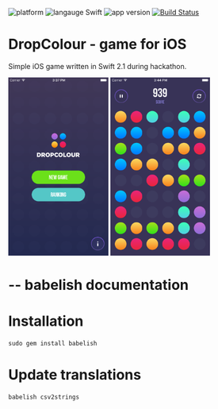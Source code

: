 ![platform](https://img.shields.io/badge/platform-iOS-orange.svg)
![langauge Swift](https://img.shields.io/badge/language-Swift%202.1-orange.svg)
![app version](https://img.shields.io/badge/version-1.0-orange.svg)
[![Build Status](https://travis-ci.com/elpassion/el-color-game-ios.svg?token=nu9zU1tfHq8GJSir3pVq&branch=master)](https://travis-ci.com/elpassion/el-color-game-ios)

# DropColour - game for iOS

Simple iOS game written in Swift 2.1 during hackathon.

<img src = "Images/start.png" width = "40%" height = "40%"/>
<img src="Images/game.png" width = "40%" height = "40%"/>

--
babelish documentation
================
# Installation
```
sudo gem install babelish
```
# Update translations
```
babelish csv2strings
```
